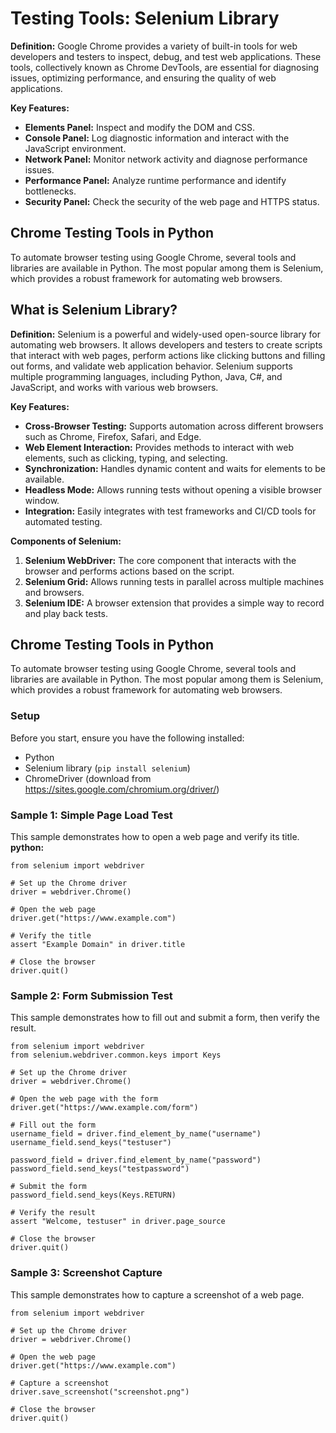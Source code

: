 # Testing Tools: Selenium Library

**Definition:**
Google Chrome provides a variety of built-in tools for web developers and testers to inspect, debug, and test web applications. These tools, collectively known as Chrome DevTools, are essential for diagnosing issues, optimizing performance, and ensuring the quality of web applications.

**Key Features:**
- **Elements Panel:** Inspect and modify the DOM and CSS.
- **Console Panel:** Log diagnostic information and interact with the JavaScript environment.
- **Network Panel:** Monitor network activity and diagnose performance issues.
- **Performance Panel:** Analyze runtime performance and identify bottlenecks.
- **Security Panel:** Check the security of the web page and HTTPS status.

## Chrome Testing Tools in Python

To automate browser testing using Google Chrome, several tools and libraries are available in Python. The most popular among them is Selenium, which provides a robust framework for automating web browsers.

## What is Selenium Library?

**Definition:**
Selenium is a powerful and widely-used open-source library for automating web browsers. It allows developers and testers to create scripts that interact with web pages, perform actions like clicking buttons and filling out forms, and validate web application behavior. Selenium supports multiple programming languages, including Python, Java, C#, and JavaScript, and works with various web browsers.

**Key Features:**
- **Cross-Browser Testing:** Supports automation across different browsers such as Chrome, Firefox, Safari, and Edge.
- **Web Element Interaction:** Provides methods to interact with web elements, such as clicking, typing, and selecting.
- **Synchronization:** Handles dynamic content and waits for elements to be available.
- **Headless Mode:** Allows running tests without opening a visible browser window.
- **Integration:** Easily integrates with test frameworks and CI/CD tools for automated testing.

**Components of Selenium:**
1. **Selenium WebDriver:** The core component that interacts with the browser and performs actions based on the script.
2. **Selenium Grid:** Allows running tests in parallel across multiple machines and browsers.
3. **Selenium IDE:** A browser extension that provides a simple way to record and play back tests.

## Chrome Testing Tools in Python

To automate browser testing using Google Chrome, several tools and libraries are available in Python. The most popular among them is Selenium, which provides a robust framework for automating web browsers.

### Setup

Before you start, ensure you have the following installed:
- Python
- Selenium library (`pip install selenium`)
- ChromeDriver (download from https://sites.google.com/chromium.org/driver/)

### Sample 1: Simple Page Load Test

This sample demonstrates how to open a web page and verify its title.
**python:**
```
from selenium import webdriver

# Set up the Chrome driver
driver = webdriver.Chrome()

# Open the web page
driver.get("https://www.example.com")

# Verify the title
assert "Example Domain" in driver.title

# Close the browser
driver.quit()
```

### Sample 2: Form Submission Test
This sample demonstrates how to fill out and submit a form, then verify the result.
```
from selenium import webdriver
from selenium.webdriver.common.keys import Keys

# Set up the Chrome driver
driver = webdriver.Chrome()

# Open the web page with the form
driver.get("https://www.example.com/form")

# Fill out the form
username_field = driver.find_element_by_name("username")
username_field.send_keys("testuser")

password_field = driver.find_element_by_name("password")
password_field.send_keys("testpassword")

# Submit the form
password_field.send_keys(Keys.RETURN)

# Verify the result
assert "Welcome, testuser" in driver.page_source

# Close the browser
driver.quit()
```

### Sample 3: Screenshot Capture
This sample demonstrates how to capture a screenshot of a web page.
```
from selenium import webdriver

# Set up the Chrome driver
driver = webdriver.Chrome()

# Open the web page
driver.get("https://www.example.com")

# Capture a screenshot
driver.save_screenshot("screenshot.png")

# Close the browser
driver.quit()
```
